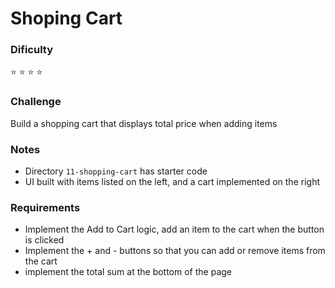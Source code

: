 # Shoping Cart

### Dificulty
:star: :star: :star: :star:

### Challenge
Build a shopping cart that displays total price when adding items

### Notes
- Directory ```11-shopping-cart``` has starter code
- UI built with items listed on the left, and a cart implemented on the right

### Requirements
- Implement the Add to Cart logic, add an item to the cart when the button is clicked
- Implement the + and - buttons so that you can add or remove items from the cart
- implement the total sum at the bottom of the page